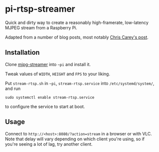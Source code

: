 # pi-rtsp-streamer

Quick and dirty way to create a reasonably high-framerate, low-latency MJPEG stream from a Raspberry Pi.

Adapted from a number of blog posts, most notably [Chris Carey's post](https://chriscarey.com/blog/2017/04/30/achieving-high-frame-rate-with-a-raspberry-pi-camera-system/).

## Installation

Clone [mjpg-streamer](https://github.com/jacksonliam/mjpg-streamer) into `~pi` and install it.

Tweak values of `WIDTH`, `HEIGHT` and `FPS` to your liking.

Put `stream-rtsp.sh` in `~pi`, `stream-rtsp.service` into `/etc/systemd/system/`, and run

```
sudo systemctl enable stream-rtsp.service
```

to configure the service to start at boot.

## Usage

Connect to `http://<host>:8080/?action=stream` in a browser or with VLC. Note that delay will vary depending on which client you're using, so if you're seeing a lot of lag, try another client.
